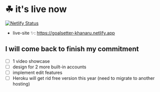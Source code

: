 # ☘ it's live now

[![Netlify Status](https://api.netlify.com/api/v1/badges/51b6a222-c8b3-4df0-bca5-c849c548ff53/deploy-status)](https://app.netlify.com/sites/goalsetter-khanaru/deploys)
- live-site ✨: <https://goalsetter-khanaru.netlify.app>

## I will come back to finish my commitment

- [ ] 1 video showcase
- [ ] design for 2 more built-in accounts
- [ ] implement edit features
- [ ] Heroku will get rid free version this year (need to migrate to another hosting)
